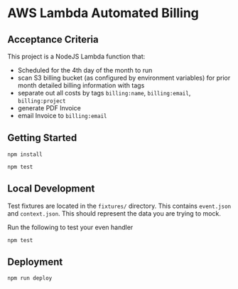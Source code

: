 # AWS Lambda Automated Billing

## Acceptance Criteria
This project is a NodeJS Lambda function that:
- Scheduled for the 4th day of the month to run
- scan S3 billing bucket (as configured by environment variables) for prior month detailed billing information with tags
- separate out all costs by tags `billing:name`, `billing:email`, `billing:project`
- generate PDF Invoice
- email Invoice to `billing:email`

## Getting Started

`npm install`

`npm test`

## Local Development

Test fixtures are located in the `fixtures/` directory. This contains `event.json`
and `context.json`. This should represent the data you are trying to mock.

Run the following to test your even handler

`npm test`

## Deployment

`npm run deploy`
